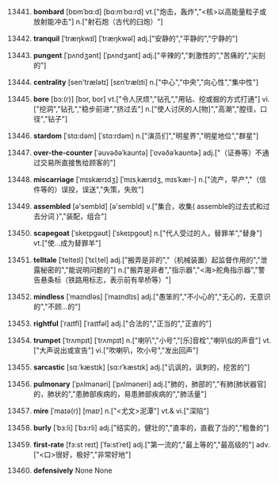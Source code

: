 13441. **bombard**
[bɒmˈbɑ:d]  [bɑ:mˈbɑ:rd]
vt.["炮击，轰炸","<核>以高能量粒子或放射能冲击"]  n.["射石炮（古代的臼炮）"]  

13442. **tranquil**
[ˈtræŋkwɪl]  [ˈtræŋkwəl]
adj.["安静的","平静的","宁静的"]  

13443. **pungent**
[ˈpʌndʒənt]  [ˈpʌndʒənt]
adj.["辛辣的","刺激性的","苦痛的","尖刻的"]  

13444. **centrality**
[sen'trælətɪ]  [sɛnˈtrælɪti]
n.["中心","中央","向心性","集中性"]  

13445. **bore**
[bɔ:(r)]  [bɔr, bor]
vt.["令人厌烦","钻孔","用钻、挖或掘的方式打通"]  vi.["挖洞","钻孔","稳步前进","挤过去"]  n.["使人讨厌的人[物]","高潮","膛径，口径","钻子"]  

13446. **stardom**
[ˈstɑ:dəm]  [ˈstɑ:rdəm]
n.["演员们","明星界","明星地位","群星"]  

13447. **over-the-counter**
[ˈəuvəðəˈkauntə]  [ˈovəðəˈkaʊntɚ]
adj.["（证券等）不通过交易所直接售给顾客的"]  

13448. **miscarriage**
[ˈmɪskærɪdʒ]  [ˈmɪsˌkærɪdʒ, mɪsˈkær-]
n.["流产，早产","（信件等的）误投，误送","失策，失败"]  

13449. **assembled**
[ə'sembld]  [ə'sembld]
v.["集合，收集( assemble的过去式和过去分词 )","装配，组合"]  

13450. **scapegoat**
[ˈskeɪpgəʊt]  [ˈskeɪpgoʊt]
n.["代人受过的人，替罪羊","替身"]  vt.["使…成为替罪羊"]  

13451. **telltale**
[ˈtelteɪl]  [ˈtɛlˌtel]
adj.["搬弄是非的","（机械装置）起监督作用的","泄露秘密的","能说明问题的"]  n.["搬弄是非者","指示器","<海>舵角指示器","警告悬条标（铁路用标志，表示前有旱桥等）"]  

13452. **mindless**
[ˈmaɪndləs]  [ˈmaɪndlɪs]
adj.["愚笨的","不小心的","无心的，无意识的","不顾…的"]  

13453. **rightful**
[ˈraɪtfl]  [ˈraɪtfəl]
adj.["合法的","正当的","正直的"]  

13454. **trumpet**
[ˈtrʌmpɪt]  [ˈtrʌmpɪt]
n.["喇叭","小号","[乐]音栓","喇叭似的声音"]  vt.["大声说出或宣告"]  vi.["吹喇叭，吹小号","发出回声"]  

13455. **sarcastic**
[sɑ:ˈkæstɪk]  [sɑ:rˈkæstɪk]
adj.["讥讽的，讽刺的，挖苦的"]  

13456. **pulmonary**
[ˈpʌlmənəri]  [ˈpʌlməneri]
adj.["肺的，肺部的","有肺[肺状器官]的，肺状的","患肺部疾病的，易患肺部疾病的","肺活量"]  

13457. **mire**
[ˈmaɪə(r)]  [maɪr]
n.["<尤文>泥潭"]  vt.& vi.["深陷"]  

13458. **burly**
[ˈbɜ:li]  [ˈbɜ:rli]
adj.["结实的，健壮的","直率的，直截了当的","粗鲁的"]  

13459. **first-rate**
[fɜ:st reɪt]  [ˈfə:stˈret]
adj.["第一流的","最上等的","最高级的"]  adv.["<口>很好，极好","非常好地"]  

13460. **defensively**
None
None

